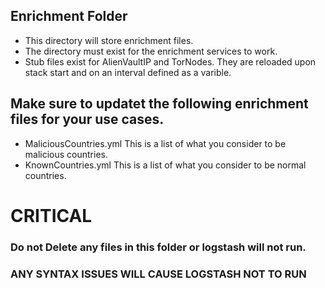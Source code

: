 ## Enrichment Folder
- This directory will store enrichment files. 
- The directory must exist for the enrichment services to work.
- Stub files exist for AlienVaultIP and TorNodes. They are reloaded upon stack start and on an interval defined as a varible.

## Make sure to updatet the following enrichment files for your use cases.
- MaliciousCountries.yml This is a list of what you consider to be malicious countries.
- KnownCountries.yml This is a list of what you consider to be normal countries.

# CRITICAL
### Do not Delete any files in this folder or logstash will not run.
### ANY SYNTAX ISSUES WILL CAUSE LOGSTASH NOT TO RUN